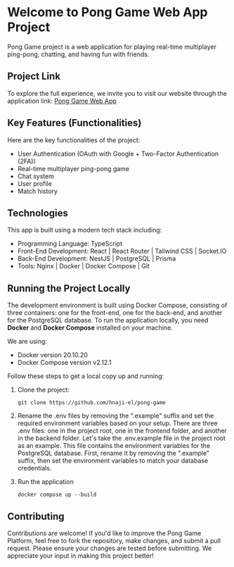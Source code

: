 # Welcome to Pong Game Web App Project

Pong Game project is a web application for playing real-time multiplayer ping-pong, chatting, and having fun with friends.

## Project Link

To explore the full experience, we invite you to visit our website through the application link: [Pong Game Web App](https://pingpongpro.me)

## Key Features (Functionalities)

Here are the key functionalities of the project:

- User Authentication (OAuth with Google + Two-Factor Authentication (2FA))
- Real-time multiplayer ping-pong game
- Chat system
- User profile
- Match history

## Technologies

This app is built using a modern tech stack including:

- Programming Language: TypeScript
- Front-End Development: React | React Router | Tailwind CSS | Socket.IO
- Back-End Development: NestJS | PostgreSQL | Prisma
- Tools: Nginx | Docker | Docker Compose | Git

## Running the Project Locally

The development environment is built using Docker Compose, consisting of three containers: one for the front-end, one for the back-end, and another for the PostgreSQL database. To run the application locally, you need **Docker** and **Docker Compose** installed on your machine.

We are using:

- Docker version 20.10.20
- Docker Compose version v2.12.1

Follow these steps to get a local copy up and running:

1. Clone the project:

   `git clone https://github.com/hnaji-el/pong-game`

2. Rename the .env files by removing the ".example" suffix and set the required environment variables based on your setup. There are three .env files: one in the project root, one in the frontend folder, and another in the backend folder. Let's take the .env.example file in the project root as an example. This file contains the environment variables for the PostgreSQL database. First, rename it by removing the ".example" suffix, then set the environment variables to match your database credentials.

3. Run the application

   `docker compose up --build`

## Contributing

Contributions are welcome! If you'd like to improve the Pong Game Platform, feel free to fork the repository, make changes, and submit a pull request. Please ensure your changes are tested before submitting. We appreciate your input in making this project better!

